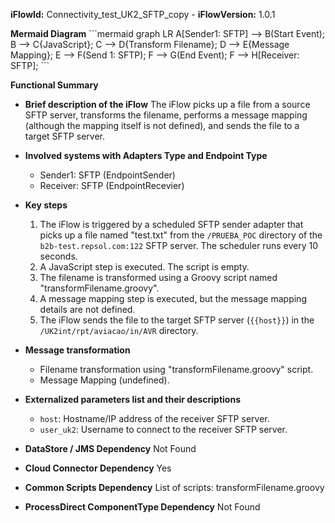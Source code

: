 **iFlowId:** Connectivity_test_UK2_SFTP_copy - **iFlowVersion:** 1.0.1

**Mermaid Diagram**
\`\`\`mermaid
graph LR
    A[Sender1: SFTP] --> B(Start Event);
    B --> C{JavaScript};
    C --> D{Transform Filename};
    D --> E{Message Mapping};
    E --> F(Send 1: SFTP);
    F --> G(End Event);
    F --> H[Receiver: SFTP];
\`\`\`

**Functional Summary**
- **Brief description of the iFlow**
The iFlow picks up a file from a source SFTP server, transforms the filename, performs a message mapping (although the mapping itself is not defined), and sends the file to a target SFTP server.

- **Involved systems with Adapters Type and Endpoint Type**
    - Sender1: SFTP (EndpointSender)
    - Receiver: SFTP (EndpointRecevier)

- **Key steps**
    1. The iFlow is triggered by a scheduled SFTP sender adapter that picks up a file named "test.txt" from the `/PRUEBA_POC` directory of the `b2b-test.repsol.com:122` SFTP server. The scheduler runs every 10 seconds.
    2. A JavaScript step is executed. The script is empty.
    3. The filename is transformed using a Groovy script named "transformFilename.groovy".
    4. A message mapping step is executed, but the message mapping details are not defined.
    5. The iFlow sends the file to the target SFTP server (`{{host}}`) in the `/UK2int/rpt/aviacao/in/AVR` directory.

- **Message transformation**
    - Filename transformation using "transformFilename.groovy" script.
    - Message Mapping (undefined).

- **Externalized parameters list and their descriptions**
    - `host`: Hostname/IP address of the receiver SFTP server.
    - `user_uk2`: Username to connect to the receiver SFTP server.

- **DataStore / JMS Dependency**
Not Found

- **Cloud Connector Dependency**
Yes

- **Common Scripts Dependency**
List of scripts: transformFilename.groovy

- **ProcessDirect ComponentType Dependency**
Not Found